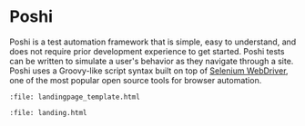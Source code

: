 Poshi
=====

Poshi is a test automation framework that is simple, easy to understand, and does not require prior development experience to get started. Poshi tests can be written to simulate a user's behavior as they navigate through a site. Poshi uses a Groovy-like script syntax built on top of [Selenium WebDriver](https://www.selenium.dev/documentation/), one of the most popular open source tools for browser automation.

```{raw} html
:file: landingpage_template.html
```

```{raw} html
:file: landing.html
```

